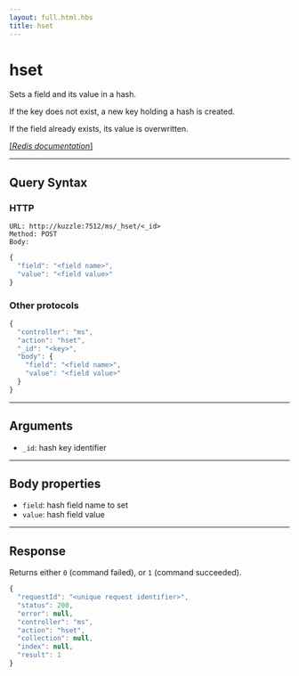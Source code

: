 ```yaml
---
layout: full.html.hbs
title: hset
---
```


# hset

Sets a field and its value in a hash. 

If the key does not exist, a new key holding a hash is created. 

If the field already exists, its value is overwritten.

[[_Redis documentation_]](https://redis.io/commands/hset)

---

## Query Syntax

### HTTP

```http
URL: http://kuzzle:7512/ms/_hset/<_id>
Method: POST  
Body:
```

```js
{
  "field": "<field name>",
  "value": "<field value>"
}
```

### Other protocols

```js
{
  "controller": "ms",
  "action": "hset",
  "_id": "<key>",
  "body": {
    "field": "<field name>",
    "value": "<field value>"
  }
}
```

---

## Arguments

* `_id`: hash key identifier

--- 

## Body properties

* `field`: hash field name to set
* `value`: hash field value

---

## Response

Returns either `0` (command failed), or `1` (command succeeded).

```javascript
{
  "requestId": "<unique request identifier>",
  "status": 200,
  "error": null,
  "controller": "ms",
  "action": "hset",
  "collection": null,
  "index": null,
  "result": 1
}
```
